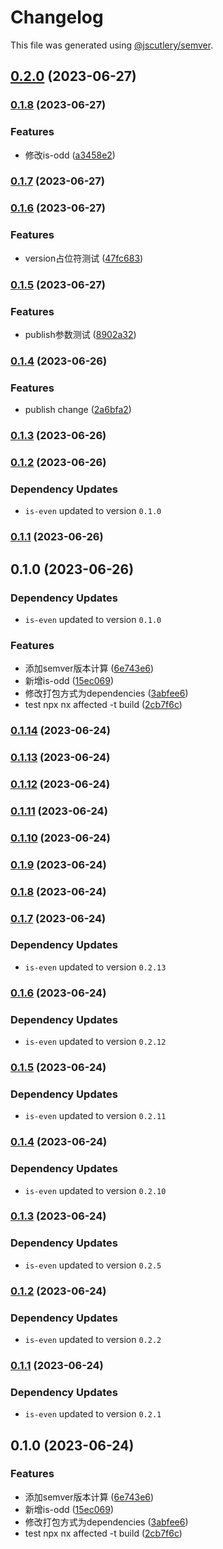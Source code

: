 # Changelog

This file was generated using [@jscutlery/semver](https://github.com/jscutlery/semver).

## [0.2.0](https://github.com/lijie33402/nx-demo/compare/is-odd-0.1.8...is-odd-0.2.0) (2023-06-27)

### [0.1.8](https://github.com/lijie33402/nx-demo/compare/is-odd-0.1.7...is-odd-0.1.8) (2023-06-27)


### Features

* 修改is-odd ([a3458e2](https://github.com/lijie33402/nx-demo/commit/a3458e27b9cfabd130ab87b331eed6e27ac3b5de))

### [0.1.7](https://github.com/lijie33402/nx-demo/compare/is-odd-0.1.6...is-odd-0.1.7) (2023-06-27)

### [0.1.6](https://github.com/lijie33402/nx-demo/compare/is-odd-0.1.5...is-odd-0.1.6) (2023-06-27)


### Features

* version占位符测试 ([47fc683](https://github.com/lijie33402/nx-demo/commit/47fc68350360a611740537dbe360dd4eb227d593))

### [0.1.5](https://github.com/lijie33402/nx-demo/compare/is-odd-0.1.4...is-odd-0.1.5) (2023-06-27)


### Features

* publish参数测试 ([8902a32](https://github.com/lijie33402/nx-demo/commit/8902a32bfc7c0934aa0678badf18b81c27d99303))

### [0.1.4](https://github.com/lijie33402/nx-demo/compare/is-odd-0.1.3...is-odd-0.1.4) (2023-06-26)


### Features

* publish change ([2a6bfa2](https://github.com/lijie33402/nx-demo/commit/2a6bfa2feb8609e903417965200c60c26fbb828f))

### [0.1.3](https://github.com/lijie33402/nx-demo/compare/is-odd-0.1.2...is-odd-0.1.3) (2023-06-26)

### [0.1.2](https://github.com/lijie33402/nx-demo/compare/is-odd-0.1.1...is-odd-0.1.2) (2023-06-26)

### Dependency Updates

* `is-even` updated to version `0.1.0`
### [0.1.1](https://github.com/lijie33402/nx-demo/compare/is-odd-0.1.0...is-odd-0.1.1) (2023-06-26)

## 0.1.0 (2023-06-26)

### Dependency Updates

* `is-even` updated to version `0.1.0`

### Features

* 添加semver版本计算 ([6e743e6](https://github.com/lijie33402/nx-demo/commit/6e743e674dca4311d7afa48a2aeff6e98d382f2e))
* 新增is-odd ([15ec069](https://github.com/lijie33402/nx-demo/commit/15ec069d703b723060229776e2582ed2b44129a1))
* 修改打包方式为dependencies ([3abfee6](https://github.com/lijie33402/nx-demo/commit/3abfee68a5a656958c1e1b0059c51c6d82180929))
* test npx nx affected -t build ([2cb7f6c](https://github.com/lijie33402/nx-demo/commit/2cb7f6cf832d6e635c0afb8f330a5532917f5a9f))

### [0.1.14](https://github.com/lijie33402/nx-demo/compare/is-odd-0.1.13...is-odd-0.1.14) (2023-06-24)

### [0.1.13](https://github.com/lijie33402/nx-demo/compare/is-odd-0.1.12...is-odd-0.1.13) (2023-06-24)

### [0.1.12](https://github.com/lijie33402/nx-demo/compare/is-odd-0.1.11...is-odd-0.1.12) (2023-06-24)

### [0.1.11](https://github.com/lijie33402/nx-demo/compare/is-odd-0.1.10...is-odd-0.1.11) (2023-06-24)

### [0.1.10](https://github.com/lijie33402/nx-demo/compare/is-odd-0.1.9...is-odd-0.1.10) (2023-06-24)

### [0.1.9](https://github.com/lijie33402/nx-demo/compare/is-odd-0.1.8...is-odd-0.1.9) (2023-06-24)

### [0.1.8](https://github.com/lijie33402/nx-demo/compare/is-odd-0.1.7...is-odd-0.1.8) (2023-06-24)

### [0.1.7](https://github.com/lijie33402/nx-demo/compare/is-odd-0.1.6...is-odd-0.1.7) (2023-06-24)

### Dependency Updates

* `is-even` updated to version `0.2.13`
### [0.1.6](https://github.com/lijie33402/nx-demo/compare/is-odd-0.1.5...is-odd-0.1.6) (2023-06-24)

### Dependency Updates

* `is-even` updated to version `0.2.12`
### [0.1.5](https://github.com/lijie33402/nx-demo/compare/is-odd-0.1.4...is-odd-0.1.5) (2023-06-24)

### Dependency Updates

* `is-even` updated to version `0.2.11`
### [0.1.4](https://github.com/lijie33402/nx-demo/compare/is-odd-0.1.3...is-odd-0.1.4) (2023-06-24)

### Dependency Updates

* `is-even` updated to version `0.2.10`
### [0.1.3](https://github.com/lijie33402/nx-demo/compare/is-odd-0.1.2...is-odd-0.1.3) (2023-06-24)

### Dependency Updates

* `is-even` updated to version `0.2.5`
### [0.1.2](https://github.com/lijie33402/nx-demo/compare/is-odd-0.1.1...is-odd-0.1.2) (2023-06-24)

### Dependency Updates

* `is-even` updated to version `0.2.2`
### [0.1.1](https://github.com/lijie33402/nx-demo/compare/is-odd-0.1.0...is-odd-0.1.1) (2023-06-24)

### Dependency Updates

* `is-even` updated to version `0.2.1`
## 0.1.0 (2023-06-24)


### Features

* 添加semver版本计算 ([6e743e6](https://github.com/lijie33402/nx-demo/commit/6e743e674dca4311d7afa48a2aeff6e98d382f2e))
* 新增is-odd ([15ec069](https://github.com/lijie33402/nx-demo/commit/15ec069d703b723060229776e2582ed2b44129a1))
* 修改打包方式为dependencies ([3abfee6](https://github.com/lijie33402/nx-demo/commit/3abfee68a5a656958c1e1b0059c51c6d82180929))
* test npx nx affected -t build ([2cb7f6c](https://github.com/lijie33402/nx-demo/commit/2cb7f6cf832d6e635c0afb8f330a5532917f5a9f))
